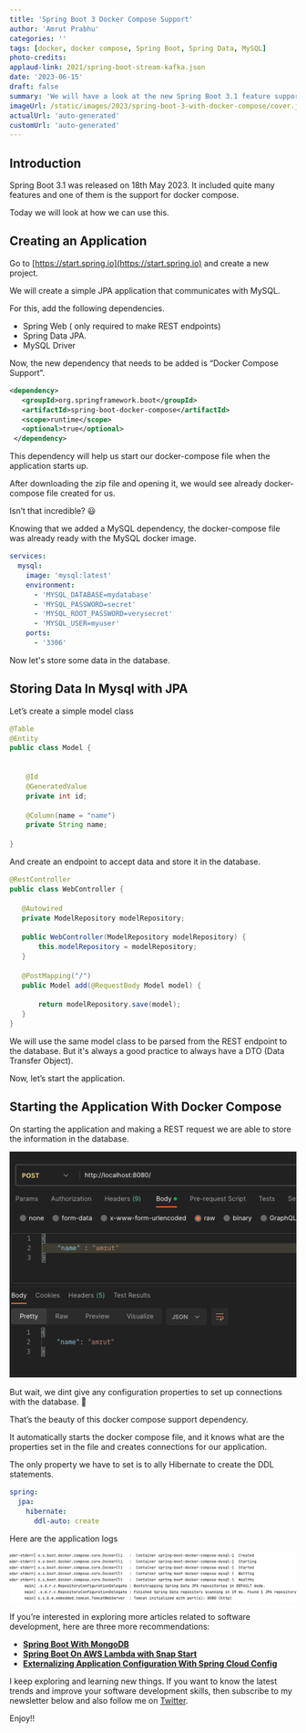 ```yaml
---
title: 'Spring Boot 3 Docker Compose Support'
author: 'Amrut Prabhu'
categories: ''
tags: [docker, docker compose, Spring Boot, Spring Data, MySQL]
photo-credits:
applaud-link: 2021/spring-boot-stream-kafka.json
date: '2023-06-15'
draft: false
summary: 'We will have a look at the new Spring Boot 3.1 feature supporting Docker Compose files on startup. No need to start Docker compose separately again'
imageUrl: /static/images/2023/spring-boot-3-with-docker-compose/cover.jpg
actualUrl: 'auto-generated'
customUrl: 'auto-generated'
---
```


## Introduction

Spring Boot 3.1 was released on 18th May 2023. It included quite many features and one of them is the support for docker compose.

Today we will look at how we can use this.

## Creating an Application

Go to [https://start.spring.io](https://start.spring.io) and create a new project.

We will create a simple JPA application that communicates with MySQL.

For this, add the following dependencies.

- Spring Web ( only required to make REST endpoints)
- Spring Data JPA.
- MySQL Driver

Now, the new dependency that needs to be added is “Docker Compose Support”.

```xml
<dependency>
   <groupId>org.springframework.boot</groupId>
   <artifactId>spring-boot-docker-compose</artifactId>
   <scope>runtime</scope>
   <optional>true</optional>
 </dependency>
```

This dependency will help us start our docker-compose file when the application starts up.

After downloading the zip file and opening it, we would see already docker-compose file created for us.

Isn’t that incredible? 😃

Knowing that we added a MySQL dependency, the docker-compose file was already ready with the MySQL docker image.

```yaml
services:
  mysql:
    image: 'mysql:latest'
    environment:
      - 'MYSQL_DATABASE=mydatabase'
      - 'MYSQL_PASSWORD=secret'
      - 'MYSQL_ROOT_PASSWORD=verysecret'
      - 'MYSQL_USER=myuser'
    ports:
      - '3306'
```

Now let's store some data in the database.

## Storing Data In Mysql with JPA

Let’s create a simple model class

```java
@Table
@Entity
public class Model {


    @Id
    @GeneratedValue
    private int id;

    @Column(name = "name")
    private String name;

}
```

And create an endpoint to accept data and store it in the database.

```java
@RestController
public class WebController {

   @Autowired
   private ModelRepository modelRepository;

   public WebController(ModelRepository modelRepository) {
       this.modelRepository = modelRepository;
   }

   @PostMapping("/")
   public Model add(@RequestBody Model model) {

       return modelRepository.save(model);
   }
}
```

We will use the same model class to be parsed from the REST endpoint to the database. But it's always a good practice to always have a DTO (Data Transfer Object).

Now, let’s start the application.

## Starting the Application With Docker Compose

On starting the application and making a REST request we are able to store the information in the database.

![Rest endpoint calls](/static/images/2023/spring-boot-3-with-docker-compose/rest-endpoint.png)

But wait, we dint give any configuration properties to set up connections with the database. 🤔

That’s the beauty of this docker compose support dependency.

It automatically starts the docker compose file, and it knows what are the properties set in the file and creates connections for our application.

The only property we have to set is to ally Hibernate to create the DDL statements.

```yaml
spring:
  jpa:
    hibernate:
      ddl-auto: create
```

Here are the application logs

![application logs](/static/images/2023/spring-boot-3-with-docker-compose/logs.png)

If you’re interested in exploring more articles related to software development, here are three more recommendations:

- [**Spring Boot With MongoDB**](https://refactorfirst.com/spring-boot-with-mongodb-using-spring-data)
- [**Spring Boot On AWS Lambda with Snap Start**](https://refactorfirst.com/kick-start-spring-boot-application-with-aws-lambda-snap-start)
- [**Externalizing Application Configuration With Spring Cloud Config**](https://refactorfirst.com/externalize-config-with-spring-cloud-config)

I keep exploring and learning new things. If you want to know the latest trends and improve your software development skills, then subscribe to my newsletter below and also follow me on [Twitter](https://twitter.com/amrutprabhu42).

Enjoy!!
